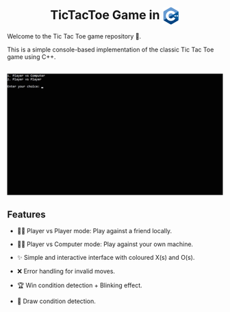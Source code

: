 <h1 align="center" >TicTacToe Game in <img align="center" src="https://raw.githubusercontent.com/devicons/devicon/master/icons/cplusplus/cplusplus-original.svg" alt="cplusplus" width="40" height="40"/></h1>
<p>Welcome to the Tic Tac Toe game repository 👋.</p>
<p>This is a simple console-based implementation of the classic Tic Tac Toe game using C++.</p>

<br>
<img src="https://github.com/itsAbdullahMaqsood/TicTacToe/blob/main/TiccTaccToee/bin/preview.gif" alt="preview" width="700">

<h2>Features</h2>
<ul>
    <li><p>🤼‍♂️ Player vs Player mode: Play against a friend locally.</p></li>
    <li><p>👨‍💻 Player vs Computer mode: Play against your own machine.</p></li>
    <li><p>✨ Simple and interactive interface with coloured X(s) and O(s).</p></li>
    <li><p>❌ Error handling for invalid moves.</p></li>
    <li><p>🏆 Win condition detection + Blinking effect.</p></li>
    <li><p>🤝 Draw condition detection.</p></li>
</ul>


